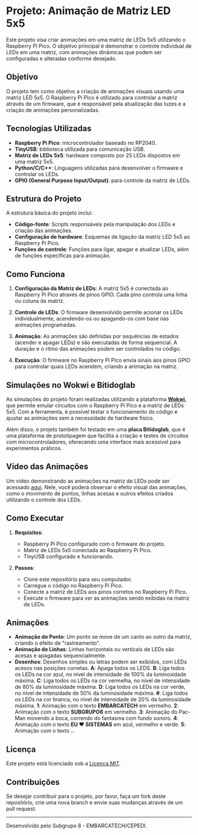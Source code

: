 # Projeto: Animação de Matriz LED 5x5

Este projeto visa criar animações em uma matriz de LEDs 5x5 utilizando o Raspberry Pi Pico. O objetivo principal é demonstrar o controle individual de LEDs em uma matriz, com animações dinâmicas que podem ser configuradas e alteradas conforme desejado.

## Objetivo

O projeto tem como objetivo a criação de animações visuais usando uma matriz LED 5x5. O Raspberry Pi Pico é utilizado para controlar a matriz através de um firmware, que é responsável pela atualização das luzes e a criação de animações personalizadas.

## Tecnologias Utilizadas

- **Raspberry Pi Pico**: microcontrolador baseado no RP2040.
- **TinyUSB**: biblioteca utilizada para comunicação USB.
- **Matriz de LEDs 5x5**: hardware composto por 25 LEDs dispostos em uma matriz 5x5.
- **Python/C/C++**: Linguagens utilizadas para desenvolver o firmware e controlar os LEDs.
- **GPIO (General Purpose Input/Output)**: para controle da matriz de LEDs.

## Estrutura do Projeto

A estrutura básica do projeto inclui:

- **Código-fonte**: Scripts responsáveis pela manipulação dos LEDs e criação das animações.
- **Configuração de hardware**: Esquemas de ligação da matriz LED 5x5 ao Raspberry Pi Pico.
- **Funções de controle**: Funções para ligar, apagar e atualizar LEDs, além de funções específicas para animação.

## Como Funciona

1. **Configuração da Matriz de LEDs**: A matriz 5x5 é conectada ao Raspberry Pi Pico através de pinos GPIO. Cada pino controla uma linha ou coluna da matriz.
   
2. **Controle de LEDs**: O firmware desenvolvido permite acionar os LEDs individualmente, acendendo-os ou apagando-os com base nas animações programadas.

3. **Animação**: As animações são definidas por sequências de estados (acender e apagar LEDs) e são executadas de forma sequencial. A duração e o ritmo das animações podem ser controlados no código.

4. **Execução**: O firmware no Raspberry Pi Pico envia sinais aos pinos GPIO para controlar quais LEDs acendem, criando a animação na matriz.

## Simulações no Wokwi e Bitidoglab

As simulações do projeto foram realizadas utilizando a plataforma **[Wokwi](https://wokwi.com/)**, que permite emular circuitos com o Raspberry Pi Pico e a matriz de LEDs 5x5. Com a ferramenta, é possível testar o funcionamento do código e ajustar as animações sem a necessidade de hardware físico.

Além disso, o projeto também foi testado em uma **placa Bitidoglab**, que é uma plataforma de prototipagem que facilita a criação e testes de circuitos com microcontroladores, oferecendo uma interface mais acessível para experimentos práticos.

## Vídeo das Animações

Um vídeo demonstrando as animações na matriz de LEDs pode ser acessado [aqui](https://github.com/alinemach/animacao-matriz-led-5x5/blob/main/animacoes.mp4). Nele, você poderá observar o efeito visual das animações, como o movimento de pontos, linhas acesas e outros efeitos criados utilizando o controle dos LEDs.

## Como Executar

1. **Requisitos**:
   - Raspberry Pi Pico configurado com o firmware do projeto.
   - Matriz de LEDs 5x5 conectada ao Raspberry Pi Pico.
   - TinyUSB configurado e funcionando.

2. **Passos**:
   - Clone este repositório para seu computador.
   - Carregue o código no Raspberry Pi Pico.
   - Conecte a matriz de LEDs aos pinos corretos no Raspberry Pi Pico.
   - Execute o firmware para ver as animações sendo exibidas na matriz de LEDs.

## Animações

- **Animação de Ponto**: Um ponto se move de um canto ao outro da matriz, criando o efeito de "rastreamento".
- **Animação de Linhas**: Linhas horizontais ou verticais de LEDs são acesas e apagadas sequencialmente.
- **Desenhos**: Desenhos simples ou letras podem ser exibidos, com LEDs acesos nas posições corretas.
       **A**: Apaga todos os LEDS.
       **B**: Liga todos os LEDs na cor azul, no nível de intensidade de 100% da luminosidade máxima.
       **C**: Liga todos os LEDs na cor vermelha, no nível de intensidade de 80% da luminosidade máxima.
       **D**: Liga todos os LEDs na cor verde, no nível de intensidade de 50% da luminosidade máxima.
       **#**: Liga todos os LEDs na cor branca, no nível de intensidade de 20% da luminosidade máxima.
       **1**: Animação com o texto **EMBARCATECH** em vermelho.
       **2**: Animação com o texto **SUBGRUPO8** em vermelho.
       **3**: Animação do Pac-Man movendo a boca, correndo do fantasma com fundo sonoro.
       **4**: Animação com o texto **EU ♥ SISTEMAS** em azul, vermelho e verde.
       **5**: Animação com o texto **..**
 

## Licença

Este projeto está licenciado sob a [Licença MIT](LICENSE).

## Contribuições

Se desejar contribuir para o projeto, por favor, faça um fork deste repositório, crie uma nova branch e envie suas mudanças através de um pull request.

---


Desenvolvido pelo Subgrupo 8 - EMBARCATECH/CEPEDI.
